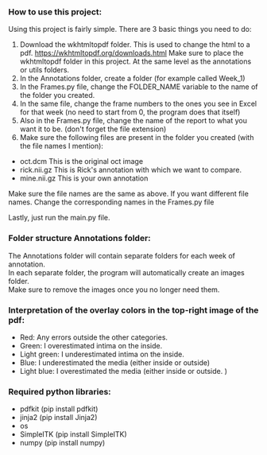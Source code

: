 ### How to use this project: 

Using this project is fairly simple. There are 3 basic things you need to do: 
1) Download the wkhtmltopdf folder. This is used to change the html to a pdf.  https://wkhtmltopdf.org/downloads.html   Make sure to place the wkhtmltopdf folder in this project. At the same level as the annotations or utils folders. 
2) In the Annotations folder, create a folder (for example called Week_1)
3) In the Frames.py file, change the FOLDER_NAME variable to the name of the folder you created. 
4) In the same file, change the frame numbers to the ones you see in Excel for that week (no need to start from 0, the program does that itself)
5) Also in the Frames.py file, change the name of the report to what you want it to be. (don't forget the file extension)
6) Make sure the following files are present in the folder you created (with the file names I mention): 
- oct.dcm         This is the original oct image
- rick.nii.gz     This is Rick's annotation with which we want to compare.
- mine.nii.gz     This is your own annotation    

Make sure the file names are the same as above. If you want different file names. Change the corresponding names in the Frames.py file

Lastly, just run the main.py file. 

### Folder structure Annotations folder: 

The Annotations folder will contain separate folders for each week of annotation.    
In each separate folder, the program will automatically create an images folder.    
Make sure to remove the images once you no longer need them. 

### Interpretation of the overlay colors in the top-right image of the pdf: 
- Red: Any errors outside the other categories. 
- Green: I overestimated intima on the inside.
- Light green: I underestimated intima on the inside. 
- Blue: I underestimated the media (either inside or outside)
- Light blue: I overestimated the media (either inside or outside. )


### Required python libraries: 
- pdfkit     (pip install pdfkit)
- jinja2      (pip install Jinja2)
- os          
- SimpleITK   (pip install SimpleITK)
- numpy       (pip install numpy)
